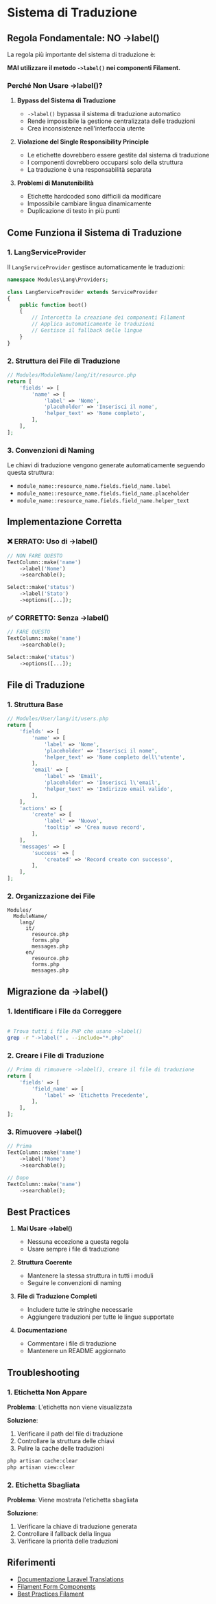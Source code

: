 # Sistema di Traduzione 

## Regola Fondamentale: NO ->label()

La regola più importante del sistema di traduzione è:

**MAI utilizzare il metodo `->label()` nei componenti Filament.**

### Perché Non Usare ->label()?

1. **Bypass del Sistema di Traduzione**
   - `->label()` bypassa il sistema di traduzione automatico
   - Rende impossibile la gestione centralizzata delle traduzioni
   - Crea inconsistenze nell'interfaccia utente

2. **Violazione del Single Responsibility Principle**
   - Le etichette dovrebbero essere gestite dal sistema di traduzione
   - I componenti dovrebbero occuparsi solo della struttura
   - La traduzione è una responsabilità separata

3. **Problemi di Manutenibilità**
   - Etichette hardcoded sono difficili da modificare
   - Impossibile cambiare lingua dinamicamente
   - Duplicazione di testo in più punti

## Come Funziona il Sistema di Traduzione

### 1. LangServiceProvider

Il `LangServiceProvider` gestisce automaticamente le traduzioni:

```php
namespace Modules\Lang\Providers;

class LangServiceProvider extends ServiceProvider
{
    public function boot()
    {
        // Intercetta la creazione dei componenti Filament
        // Applica automaticamente le traduzioni
        // Gestisce il fallback delle lingue
    }
}
```

### 2. Struttura dei File di Traduzione

```php
// Modules/ModuleName/lang/it/resource.php
return [
    'fields' => [
        'name' => [
            'label' => 'Nome',
            'placeholder' => 'Inserisci il nome',
            'helper_text' => 'Nome completo',
        ],
    ],
];
```

### 3. Convenzioni di Naming

Le chiavi di traduzione vengono generate automaticamente seguendo questa struttura:
- `module_name::resource_name.fields.field_name.label`
- `module_name::resource_name.fields.field_name.placeholder`
- `module_name::resource_name.fields.field_name.helper_text`

## Implementazione Corretta

### ❌ ERRATO: Uso di ->label()

```php
// NON FARE QUESTO
TextColumn::make('name')
    ->label('Nome')
    ->searchable();

Select::make('status')
    ->label('Stato')
    ->options([...]);
```

### ✅ CORRETTO: Senza ->label()

```php
// FARE QUESTO
TextColumn::make('name')
    ->searchable();

Select::make('status')
    ->options([...]);
```

## File di Traduzione

### 1. Struttura Base

```php
// Modules/User/lang/it/users.php
return [
    'fields' => [
        'name' => [
            'label' => 'Nome',
            'placeholder' => 'Inserisci il nome',
            'helper_text' => 'Nome completo dell\'utente',
        ],
        'email' => [
            'label' => 'Email',
            'placeholder' => 'Inserisci l\'email',
            'helper_text' => 'Indirizzo email valido',
        ],
    ],
    'actions' => [
        'create' => [
            'label' => 'Nuovo',
            'tooltip' => 'Crea nuovo record',
        ],
    ],
    'messages' => [
        'success' => [
            'created' => 'Record creato con successo',
        ],
    ],
];
```

### 2. Organizzazione dei File

```
Modules/
  ModuleName/
    lang/
      it/
        resource.php
        forms.php
        messages.php
      en/
        resource.php
        forms.php
        messages.php
```

## Migrazione da ->label()

### 1. Identificare i File da Correggere

```bash

# Trova tutti i file PHP che usano ->label()
grep -r "->label(" . --include="*.php"
```

### 2. Creare i File di Traduzione

```php
// Prima di rimuovere ->label(), creare il file di traduzione
return [
    'fields' => [
        'field_name' => [
            'label' => 'Etichetta Precedente',
        ],
    ],
];
```

### 3. Rimuovere ->label()

```php
// Prima
TextColumn::make('name')
    ->label('Nome')
    ->searchable();

// Dopo
TextColumn::make('name')
    ->searchable();
```

## Best Practices

1. **Mai Usare ->label()**
   - Nessuna eccezione a questa regola
   - Usare sempre i file di traduzione

2. **Struttura Coerente**
   - Mantenere la stessa struttura in tutti i moduli
   - Seguire le convenzioni di naming

3. **File di Traduzione Completi**
   - Includere tutte le stringhe necessarie
   - Aggiungere traduzioni per tutte le lingue supportate

4. **Documentazione**
   - Commentare i file di traduzione
   - Mantenere un README aggiornato

## Troubleshooting

### 1. Etichetta Non Appare

**Problema**: L'etichetta non viene visualizzata

**Soluzione**:
1. Verificare il path del file di traduzione
2. Controllare la struttura delle chiavi
3. Pulire la cache delle traduzioni

```bash
php artisan cache:clear
php artisan view:clear
```

### 2. Etichetta Sbagliata

**Problema**: Viene mostrata l'etichetta sbagliata

**Soluzione**:
1. Verificare la chiave di traduzione generata
2. Controllare il fallback della lingua
3. Verificare la priorità delle traduzioni

## Riferimenti

- [Documentazione Laravel Translations](https://laravel.com/docs/localization)
- [Filament Form Components](https://filamentphp.com/docs/forms)
- [Best Practices Filament](../docs/filament-best-practices.md)
